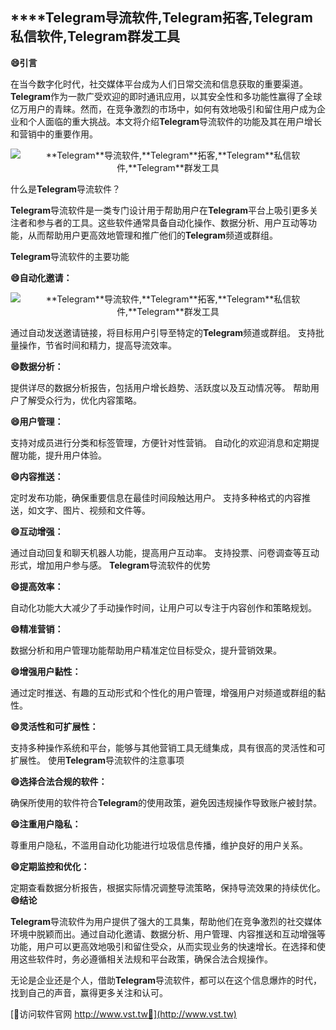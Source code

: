 ## ****Telegram**导流软件,**Telegram**拓客,**Telegram**私信软件,**Telegram**群发工具**
**😄引言**

在当今数字化时代，社交媒体平台成为人们日常交流和信息获取的重要渠道。**Telegram**作为一款广受欢迎的即时通讯应用，以其安全性和多功能性赢得了全球亿万用户的青睐。然而，在竞争激烈的市场中，如何有效地吸引和留住用户成为企业和个人面临的重大挑战。本文将介绍**Telegram**导流软件的功能及其在用户增长和营销中的重要作用。

 <center><img src="https://vst.tw/MP4/tuiguang/png/0.png" alt="**Telegram**导流软件,**Telegram**拓客,**Telegram**私信软件,**Telegram**群发工具"></center>

什么是**Telegram**导流软件？

**Telegram**导流软件是一类专门设计用于帮助用户在**Telegram**平台上吸引更多关注者和参与者的工具。这些软件通常具备自动化操作、数据分析、用户互动等功能，从而帮助用户更高效地管理和推广他们的**Telegram**频道或群组。

**Telegram**导流软件的主要功能

**😄自动化邀请：**

 <center><img src="https://vst.tw/MP4/tuiguang/png/1.png" alt="**Telegram**导流软件,**Telegram**拓客,**Telegram**私信软件,**Telegram**群发工具"></center>

通过自动发送邀请链接，将目标用户引导至特定的**Telegram**频道或群组。
支持批量操作，节省时间和精力，提高导流效率。

**😄数据分析：**

提供详尽的数据分析报告，包括用户增长趋势、活跃度以及互动情况等。
帮助用户了解受众行为，优化内容策略。

**😄用户管理：**

支持对成员进行分类和标签管理，方便针对性营销。
自动化的欢迎消息和定期提醒功能，提升用户体验。

**😄内容推送：**

定时发布功能，确保重要信息在最佳时间段触达用户。
支持多种格式的内容推送，如文字、图片、视频和文件等。

**😄互动增强：**

通过自动回复和聊天机器人功能，提高用户互动率。
支持投票、问卷调查等互动形式，增加用户参与感。
**Telegram**导流软件的优势

**😄提高效率：**

自动化功能大大减少了手动操作时间，让用户可以专注于内容创作和策略规划。

**😄精准营销：**

数据分析和用户管理功能帮助用户精准定位目标受众，提升营销效果。

**😄增强用户黏性：**

通过定时推送、有趣的互动形式和个性化的用户管理，增强用户对频道或群组的黏性。

**😄灵活性和可扩展性：**

支持多种操作系统和平台，能够与其他营销工具无缝集成，具有很高的灵活性和可扩展性。
使用**Telegram**导流软件的注意事项

**😄选择合法合规的软件：**

确保所使用的软件符合**Telegram**的使用政策，避免因违规操作导致账户被封禁。

**😄注重用户隐私：**

尊重用户隐私，不滥用自动化功能进行垃圾信息传播，维护良好的用户关系。

**😄定期监控和优化：**

定期查看数据分析报告，根据实际情况调整导流策略，保持导流效果的持续优化。
**😄结论**

**Telegram**导流软件为用户提供了强大的工具集，帮助他们在竞争激烈的社交媒体环境中脱颖而出。通过自动化邀请、数据分析、用户管理、内容推送和互动增强等功能，用户可以更高效地吸引和留住受众，从而实现业务的快速增长。在选择和使用这些软件时，务必遵循相关法规和平台政策，确保合法合规操作。

无论是企业还是个人，借助**Telegram**导流软件，都可以在这个信息爆炸的时代，找到自己的声音，赢得更多关注和认可。


[👻访问软件官网 http://www.vst.tw👻](http://www.vst.tw)
